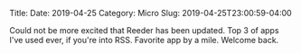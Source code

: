Title: 
Date: 2019-04-25
Category: Micro
Slug: 2019-04-25T23:00:59-04:00

Could not be more excited that Reeder has been updated. Top 3 of apps I've used ever, if you're into RSS. Favorite app by a mile. Welcome back. 